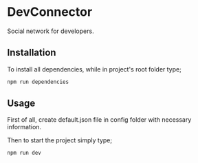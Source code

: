 # DevConnector

Social network for developers.

## Installation

To install all dependencies, while in project's root folder type;

```bash
npm run dependencies
```

## Usage

First of all, create default.json file in config folder with necessary information.

Then to start the project simply type;


```bash
npm run dev
```
